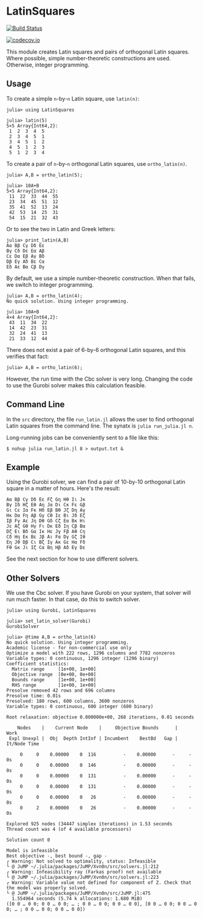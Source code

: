 # LatinSquares



[![Build Status](https://travis-ci.org/scheinerman/LatinSquares.jl.svg?branch=master)](https://travis-ci.org/scheinerman/LatinSquares.jl)

[![codecov.io](http://codecov.io/github/scheinerman/LatinSquares.jl/coverage.svg?branch=master)](http://codecov.io/github/scheinerman/LatinSquares.jl?branch=master)


This module creates Latin squares and pairs of orthogonal Latin squares.
Where possible, simple number-theoretic constructions are used. Otherwise,
integer programming.

## Usage

To create a simple `n`-by-`n` Latin square, use `latin(n)`:
```
julia> using LatinSquares

julia> latin(5)
5×5 Array{Int64,2}:
 1  2  3  4  5
 2  3  4  5  1
 3  4  5  1  2
 4  5  1  2  3
 5  1  2  3  4
```

To create a pair of `n`-by-`n` orthogonal Latin squares, use `ortho_latin(n)`.
```
julia> A,B = ortho_latin(5);

julia> 10A+B
5×5 Array{Int64,2}:
 11  22  33  44  55
 23  34  45  51  12
 35  41  52  13  24
 42  53  14  25  31
 54  15  21  32  43
```
Or to see the two in Latin and Greek letters:
```
julia> print_latin(A,B)
Aα Bβ Cγ Dδ Eε
Bγ Cδ Dε Eα Aβ
Cε Dα Eβ Aγ Bδ
Dβ Eγ Aδ Bε Cα
Eδ Aε Bα Cβ Dγ
```



By default, we use a simple number-theoretic construction. When that fails,
we switch to integer programming.
```
julia> A,B = ortho_latin(4);
No quick solution. Using integer programming.

julia> 10A+B
4×4 Array{Int64,2}:
 43  11  34  22
 14  42  23  31
 32  24  41  13
 21  33  12  44
```

There does not exist a pair of 6-by-6 orthogonal Latin squares, and this
verifies that fact:
```
julia> A,B = ortho_latin(6);
```
However, the run time with the Cbc solver is very long. Changing the code
to use the Gurobi solver makes this calculation feasible.


## Command Line

In the `src` directory, the file `run_latin.jl` allows the user to find
orthogonal Latin squares from the command line. The synatx is
`julia run_julia.jl n`.

Long-running jobs can be conveniently sent to a file like this:
```
$ nohup julia run_latin.jl 8 > output.txt &
```

## Example

Using the Gurobi solver, we can find a pair of 10-by-10 orthogonal Latin
square in a matter of hours. Here's the result:
```
Aα Bβ Cγ Dδ Eε Fζ Gη Hθ Iι Jκ
Bγ Iδ Hζ Eθ Aη Jα Dι Cκ Fε Gβ
Gι Cε Iα Fκ Hδ Eβ Bθ Jζ Dη Aγ
Hκ Dα Fη Aβ Gγ Cθ Iε Bι Jδ Eζ
Iβ Fγ Aε Jη Dθ Gδ Cζ Eα Bκ Hι
Jε Aζ Gθ Hγ Fι Dκ Eδ Iη Cβ Bα
Dζ Eι Bδ Gα Iκ Hε Jγ Fβ Aθ Cη
Cδ Hη Eκ Bε Jβ Aι Fα Dγ Gζ Iθ
Eη Jθ Dβ Cι Bζ Iγ Aκ Gε Hα Fδ
Fθ Gκ Jι Iζ Cα Bη Hβ Aδ Eγ Dε
```
See the next section for how to use different solvers.

## Other Solvers

We use the Cbc solver. If you have Gurobi on your system, that solver
will run much faster. In that case, do this to switch solver.

```
julia> using Gurobi, LatinSquares

julia> set_latin_solver(Gurobi)
GurobiSolver

julia> @time A,B = ortho_latin(6)
No quick solution. Using integer programming.
Academic license - for non-commercial use only
Optimize a model with 222 rows, 1296 columns and 7782 nonzeros
Variable types: 0 continuous, 1296 integer (1296 binary)
Coefficient statistics:
  Matrix range     [1e+00, 1e+00]
  Objective range  [0e+00, 0e+00]
  Bounds range     [1e+00, 1e+00]
  RHS range        [1e+00, 1e+00]
Presolve removed 42 rows and 696 columns
Presolve time: 0.01s
Presolved: 180 rows, 600 columns, 3600 nonzeros
Variable types: 0 continuous, 600 integer (600 binary)

Root relaxation: objective 0.000000e+00, 268 iterations, 0.01 seconds

    Nodes    |    Current Node    |     Objective Bounds      |     Work
 Expl Unexpl |  Obj  Depth IntInf | Incumbent    BestBd   Gap | It/Node Time

     0     0    0.00000    0  116          -    0.00000      -     -    0s
     0     0    0.00000    0  146          -    0.00000      -     -    0s
     0     0    0.00000    0  131          -    0.00000      -     -    0s
     0     0    0.00000    0  131          -    0.00000      -     -    0s
     0     0    0.00000    0   26          -    0.00000      -     -    0s
     0     2    0.00000    0   26          -    0.00000      -     -    0s

Explored 925 nodes (34447 simplex iterations) in 1.53 seconds
Thread count was 4 (of 4 available processors)

Solution count 0

Model is infeasible
Best objective -, best bound -, gap -
┌ Warning: Not solved to optimality, status: Infeasible
└ @ JuMP ~/.julia/packages/JuMP/Xvn0n/src/solvers.jl:212
┌ Warning: Infeasibility ray (Farkas proof) not available
└ @ JuMP ~/.julia/packages/JuMP/Xvn0n/src/solvers.jl:223
┌ Warning: Variable value not defined for component of Z. Check that the model was properly solved.
└ @ JuMP ~/.julia/packages/JuMP/Xvn0n/src/JuMP.jl:475
  1.554964 seconds (5.74 k allocations: 1.680 MiB)
([0 0 … 0 0; 0 0 … 0 0; … ; 0 0 … 0 0; 0 0 … 0 0], [0 0 … 0 0; 0 0 … 0 0; … ; 0 0 … 0 0; 0 0 … 0 0])

```
